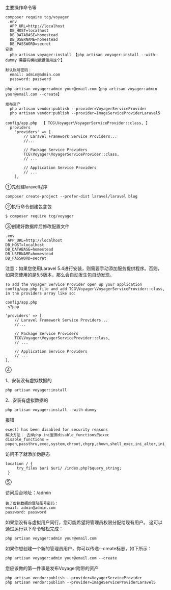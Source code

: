 主要操作命令等

```
composer require tcg/voyager
 .env
  APP_URL=http://localhost
  DB_HOST=localhost
  DB_DATABASE=homestead
  DB_USERNAME=homestead
  DB_PASSWORD=secret
安装
  php artisan voyager:install 【php artisan voyager:install --with-dummy 需要有模拟数据使用这个】

默认账号密码：
  email: admin@admin.com
  password: password

php artisan voyager:admin your@email.com【php artisan voyager:admin your@email.com --create】

发布资产
  php artisan vendor:publish --provider=VoyagerServiceProvider
  php artisan vendor:publish --provider=ImageServiceProviderLaravel5
  
config/app.php  【 TCG\Voyager\VoyagerServiceProvider::class, 】
  providers
    'providers' => [
        // Laravel Framework Service Providers...
        //...
    ​
        // Package Service Providers
        TCG\Voyager\VoyagerServiceProvider::class,
        // ...
    ​
        // Application Service Providers
        // ...
    ],
```

①先创建laravel程序

```
composer create-project --prefer-dist laravel/laravel blog
```

②执行命令创建包含包

```
$ composer require tcg/voyager
```

③创建好数据库后修改配置文件

```
.env
 APP_URL=http://localhost
DB_HOST=localhost
DB_DATABASE=homestead
DB_USERNAME=homestead
DB_PASSWORD=secret
```

注意：如果您使用Laravel 5.4进行安装，则需要手动添加服务提供程序。否则，如果您使用的是5.5版本，那么会自动发生包自动发现。

```
To add the Voyager Service Provider open up your application config/app.php file and add TCG\Voyager\VoyagerServiceProvider::class, in the providers array like so:

config/app.php
 <?php

'providers' => [
    // Laravel Framework Service Providers...
    //...

    // Package Service Providers
    TCG\Voyager\VoyagerServiceProvider::class,
    // ...

    // Application Service Providers
    // ...
],
```

④

1、安装没有虚拟数据的

```
php artisan voyager:install
```

2、安装有虚拟数据的

```
php artisan voyager:install --with-dummy
```

报错

```
exec() has been disabled for security reasons
解决方法： 去掉php.ini里面disable_functions的exec
disable_functions = popen,passthru,exec,system,chroot,chgrp,chown,shell_exec,ini_alter,ini_alter,ini_restore,dl,openlog,syslog,readlink,symlink,popepassthru
```

访问不了就添加伪静态

```
location / {
     try_files $uri $uri/ /index.php?$query_string;
 }
```

⑤

访问后台地址：/admin

```
装了虚拟数据的登陆账号密码：
email: admin@admin.com
password: password
```

如果您没有与虚拟用户同行，您可能希望将管理员权限分配给现有用户。 这可以通过运行以下命令轻松完成：

```
php artisan voyager:admin your@email.com
```

如果你想创建一个新的管理员用户，你可以传递--create标志，如下所示：

```
php artisan voyager:admin your@email.com --create
```

您应该做的第一件事是发布Voyager附带的资产

```
php artisan vendor:publish --provider=VoyagerServiceProvider
php artisan vendor:publish --provider=ImageServiceProviderLaravel5
```



